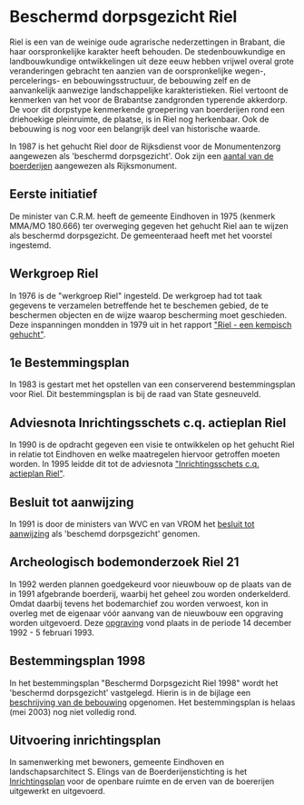 # Beschermd dorpsgezicht Riel

Riel is een van de weinige oude agrarische nederzettingen in Brabant, die haar oorspronkelijke karakter heeft behouden. De stedenbouwkundige en landbouwkundige ontwikkelingen uit deze eeuw hebben vrijwel overal grote veranderingen gebracht ten aanzien van de oorspronkelijke wegen-, percelerings- en bebouwingsstructuur, de bebouwing zelf en de aanvankelijk aanwezige landschappelijke karakteristieken. Riel vertoont de kenmerken van het voor de Brabantse zandgronden typerende akkerdorp. De voor dit dorpstype kenmerkende groepering van boerderijen rond een driehoekige pleinruimte, de plaatse, is in Riel nog herkenbaar. Ook de bebouwing is nog voor een belangrijk deel van historische waarde.

In 1987 is het gehucht Riel door de Rijksdienst voor de Monumentenzorg aangewezen als 'beschermd dorpsgezicht'. Ook zijn een [aantal van de boerderijen](monumenten) aangewezen als Rijksmonument.

## Eerste initiatief
De minister van C.R.M. heeft de gemeente Eindhoven in 1975 (kenmerk MMA/MO 180.666) ter overweging gegeven het gehucht Riel aan te wijzen als beschermd dorpsgezicht. De gemeenteraad heeft met het voorstel ingestemd.

## Werkgroep Riel
In 1976 is de "werkgroep Riel" ingesteld. De werkgroep had tot taak gegevens te verzamelen betreffende het te beschemen gebied, de te beschermen objecten en de wijze waarop bescherming moet geschieden. Deze inspanningen mondden in 1979 uit in het rapport ["Riel - een kempisch gehucht"](kempischgehucht).

## 1e Bestemmingsplan
In 1983 is gestart met het opstellen van een conserverend bestemmingsplan voor Riel. Dit bestemmingsplan is bij de raad van State gesneuveld.

## Adviesnota Inrichtingsschets c.q. actieplan Riel
In 1990 is de opdracht gegeven een visie te ontwikkelen op het gehucht Riel in relatie tot Eindhoven en welke maatregelen hiervoor getroffen moeten worden. In 1995 leidde dit tot de adviesnota ["Inrichtingsschets c.q. actieplan Riel"](actieplan).

## Besluit tot aanwijzing
In 1991 is door de ministers van WVC en van VROM het [besluit tot aanwijzing](besluit) als 'beschemd dorpsgezicht' genomen.

## Archeologisch bodemonderzoek Riel 21
In 1992 werden plannen goedgekeurd voor nieuwbouw op de plaats van de in 1991 afgebrande boerderij, waarbij het geheel zou worden onderkelderd. Omdat daarbij tevens het bodemarchief zou worden verwoest, kon in overleg met de eigenaar vóór aanvang van de nieuwbouw een opgraving worden uitgevoerd. Deze [opgraving](opgraving) vond plaats in de periode 14 december 1992 - 5 februari 1993.

## Bestemmingsplan 1998
In het bestemmingsplan "Beschermd Dorpsgezicht Riel 1998" wordt het 'beschermd dorpsgezicht' vastgelegd. Hierin is in de bijlage een [beschrijving van de bebouwing](bestplan1998) opgenomen. Het bestemmingsplan is helaas (mei 2003) nog niet volledig rond.

## Uitvoering inrichtingsplan
In samenwerking met bewoners, gemeente Eindhoven en landschapsarchitect S. Elings van de Boerderijenstichting is het [Inrichtingsplan](inrichtingsplan) voor de openbare ruimte en de erven van de boererijen uitgewerkt en uitgevoerd.
